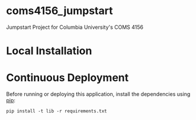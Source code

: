 # coms4156_jumpstart
Jumpstart Project for Columbia University's COMS 4156

# Local Installation


# Continuous Deployment

Before running or deploying this application, install the dependencies using
[pip](http://pip.readthedocs.io/en/stable/):

    pip install -t lib -r requirements.txt